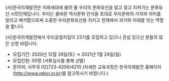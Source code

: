(사)한국의재발견은 미래세대에 물려 줄 우리의 문화유산을 알고 찾고 지켜가는 문화유산 시민단체입니다. 우리는 올바른 역사문화 인식을 토대로 우리문화의 가치와 의미를 알리고 해석함으로써 소중한 우리문화유산을 지키고 현재에서 과거와 미래를 잇는 역할을 합니다.

(사)한국의재발견에서 우리궁궐지킴이 23기를 모집하고 있으니 관심 있으신 분들의 많은 신청 바랍니다.

- 모집기간: 2020년 12월 26일(토) → 2021년 1월 24일(일)
- 모집인원: 00명 (서류심사를 통해 선발)
- 문의처: 사무국 02)723-4206/4210
  (자세한 교육과정은 한국의재발견 홈페이지(http://www.rekor.or.kr)를 참고하시기 바랍니다.)